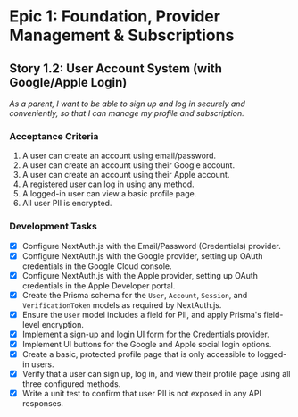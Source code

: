 # Epic 1: Foundation, Provider Management & Subscriptions
## Story 1.2: User Account System (with Google/Apple Login)

*As a parent, I want to be able to sign up and log in securely and conveniently, so that I can manage my profile and subscription.*

### Acceptance Criteria
1. A user can create an account using email/password.
2. A user can create an account using their Google account.
3. A user can create an account using their Apple account.
4. A registered user can log in using any method.
5. A logged-in user can view a basic profile page.
6. All user PII is encrypted.

### Development Tasks
- [x] Configure NextAuth.js with the Email/Password (Credentials) provider.
- [x] Configure NextAuth.js with the Google provider, setting up OAuth credentials in the Google Cloud console.
- [x] Configure NextAuth.js with the Apple provider, setting up OAuth credentials in the Apple Developer portal.
- [x] Create the Prisma schema for the `User`, `Account`, `Session`, and `VerificationToken` models as required by NextAuth.js.
- [x] Ensure the `User` model includes a field for PII, and apply Prisma's field-level encryption.
- [x] Implement a sign-up and login UI form for the Credentials provider.
- [x] Implement UI buttons for the Google and Apple social login options.
- [x] Create a basic, protected profile page that is only accessible to logged-in users.
- [x] Verify that a user can sign up, log in, and view their profile page using all three configured methods.
- [x] Write a unit test to confirm that user PII is not exposed in any API responses.